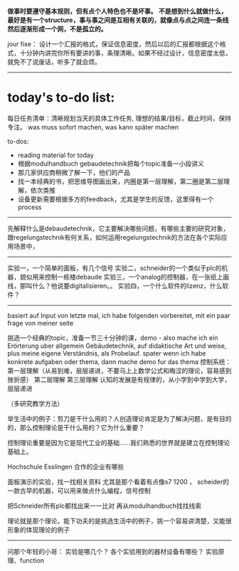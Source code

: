 __做事时要遵守基本规则，但有点个人特色也不是坏事。__
__不是想到什么就做什么，最好是有一个structure，事与事之间是互相有关联的，就像点与点之间连一条线然后逐渐形成一个网，不是孤立的。__

jour fixe：
设计一个汇报的格式，保证信息密度，然后以后的汇报都根据这个格式，十分钟内讲完你所有要讲的事，条理清晰。如果不经过设计，信息密度太低，就免不了说废话，听多了就会烦。


---

# today's to-do list:


每日任务清单：清晰规划当天的具体工作任务, 理想的结果/目标，截止时间，保持专注。
was muss sofort machen, was kann später machen

to-dos:
+ reading material for today
+ 根据modulhandbuch gebaudetechnik把每个topic准备一小段讲义
+ 那几家供应商稍微了解一下，他们的产品
+ 找一本经典的书，把思维导图画出来，内圈是第一层理解，第二圈是第二层理解，依次类推
+ 设备更新需要根据多方的feedback，尤其是学生的反馈，这里得有一个process

---
先解释什么是debaudetechnik，它主要解决哪些问题，有哪些主要的研究对象，跟regelungstechnik有何关系，如何运用regelungstechnik的方法在各个实际应用场景中，

---
实验一，一个简单的面板，有几个信号
实验二，schneider的一个类似于plc的机器，貌似用来控制一栋楼debaude
实验三，一个analog的控制器，在一张纸上画线，那叫什么？他说要digitalisieren。。
实验四，一个什么软件的lizenz，什么软件？

---

basiert auf Input von letzte mal, ich habe folgenden vorbereitet, mit ein paar frage von meiner seite



挑选一个经典的topic，准备一节三十分钟的课，demo - also mache ich ein Erörterung uber allgemein Gebäudetechnik, auf didaktische Art und weise, plus meine eigene Verständnis, als Probelauf.
spater wenn ich habe konkrete aufgaben oder thema, dann mache demo fur das thema
控制系统：
第一层理解（从易到难，层层递进，不要马上上数学公式和晦涩的理论，容易感到挫折感）
第二层理解
第三层理解
认知的发展是有规律的，从小学到中学到大学，层层递进

（多研究教学方法）


举生活中的例子：剪刀是干什么用的？人创造理论肯定是为了解决问题，是有目的的，那么控制理论是干什么用的？它为什么重要？

控制理论重要是因为它是现代工业的基础……我们熟悉的世界就是建立在控制理论基础上。


Hochschule Esslingen 合作的企业有哪些


面板演示的实验，找一找相关资料
尤其是那个看着有点像s7 1200 ， scheider的一款古早的机器，可以用来做点什么编程，信号控制

把Schneider所有plc都找出来一一比对
再从modulhandbuch找找线索



理论就是那个理论，能下功夫的是挑选生活中的例子，挑一个容易讲清楚，又能很形象的体现理论的例子


---
问那个年轻的小哥：
实验是哪几个？
各个实验用到的器材设备有哪些？
实验原理、function
